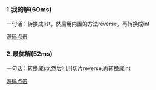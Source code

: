 ### 1.我的解(60ms)
一句话：转换成list，然后用内置的方法reverse，再转换成int

[源码点击](m1.py)

### 2.最优解(52ms)
一句话：转换成str,然后利用切片reverse,再转换成int

[源码点击](m2.py)